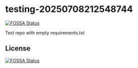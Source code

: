 # testing-20250708212548744
[![FOSSA Status](https://app.fossa.com/api/projects/git%2Bgithub.com%2Fkirogum%2Ftesting-20250708212548744.svg?type=shield)](https://app.fossa.com/projects/git%2Bgithub.com%2Fkirogum%2Ftesting-20250708212548744?ref=badge_shield)

Test repo with empty requirements.txt


## License
[![FOSSA Status](https://app.fossa.com/api/projects/git%2Bgithub.com%2Fkirogum%2Ftesting-20250708212548744.svg?type=large)](https://app.fossa.com/projects/git%2Bgithub.com%2Fkirogum%2Ftesting-20250708212548744?ref=badge_large)